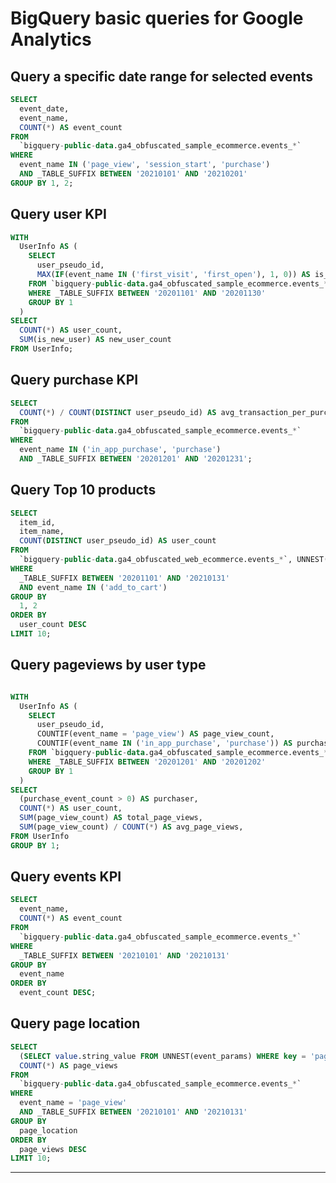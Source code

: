 # BigQuery basic queries for Google Analytics

## Query a specific date range for selected events

```sql title="Counts unique events by date and by event name"
SELECT
  event_date,
  event_name,
  COUNT(*) AS event_count
FROM
  `bigquery-public-data.ga4_obfuscated_sample_ecommerce.events_*`
WHERE
  event_name IN ('page_view', 'session_start', 'purchase')
  AND _TABLE_SUFFIX BETWEEN '20210101' AND '20210201'
GROUP BY 1, 2;
```

## Query user KPI

```sql title="Get 'Total User' count and 'New User' count."
WITH
  UserInfo AS (
    SELECT
      user_pseudo_id,
      MAX(IF(event_name IN ('first_visit', 'first_open'), 1, 0)) AS is_new_user
    FROM `bigquery-public-data.ga4_obfuscated_sample_ecommerce.events_*`
    WHERE _TABLE_SUFFIX BETWEEN '20201101' AND '20201130'
    GROUP BY 1
  )
SELECT
  COUNT(*) AS user_count,
  SUM(is_new_user) AS new_user_count
FROM UserInfo;
```

## Query purchase KPI

```sql title="Average number of transactions per purchaser."
SELECT
  COUNT(*) / COUNT(DISTINCT user_pseudo_id) AS avg_transaction_per_purchaser
FROM
  `bigquery-public-data.ga4_obfuscated_sample_ecommerce.events_*`
WHERE
  event_name IN ('in_app_purchase', 'purchase')
  AND _TABLE_SUFFIX BETWEEN '20201201' AND '20201231';
```

## Query Top 10 products

```sql title="Top 10 items added to cart by most users."
SELECT
  item_id,
  item_name,
  COUNT(DISTINCT user_pseudo_id) AS user_count
FROM
  `bigquery-public-data.ga4_obfuscated_web_ecommerce.events_*`, UNNEST(items)
WHERE
  _TABLE_SUFFIX BETWEEN '20201101' AND '20210131'
  AND event_name IN ('add_to_cart')
GROUP BY
  1, 2
ORDER BY
  user_count DESC
LIMIT 10;
```

## Query pageviews by user type

```sql title="Average number of pageviews by purchaser type"

WITH
  UserInfo AS (
    SELECT
      user_pseudo_id,
      COUNTIF(event_name = 'page_view') AS page_view_count,
      COUNTIF(event_name IN ('in_app_purchase', 'purchase')) AS purchase_event_count
    FROM `bigquery-public-data.ga4_obfuscated_sample_ecommerce.events_*`
    WHERE _TABLE_SUFFIX BETWEEN '20201201' AND '20201202'
    GROUP BY 1
  )
SELECT
  (purchase_event_count > 0) AS purchaser,
  COUNT(*) AS user_count,
  SUM(page_view_count) AS total_page_views,
  SUM(page_view_count) / COUNT(*) AS avg_page_views,
FROM UserInfo
GROUP BY 1;
```

## Query events KPI

```sql title="Most common events happening on the website"
SELECT
  event_name,
  COUNT(*) AS event_count
FROM
  `bigquery-public-data.ga4_obfuscated_sample_ecommerce.events_*`
WHERE
  _TABLE_SUFFIX BETWEEN '20210101' AND '20210131'
GROUP BY
  event_name
ORDER BY
  event_count DESC;
```

## Query page location

```sql title="Identify the most popular pages."
SELECT
  (SELECT value.string_value FROM UNNEST(event_params) WHERE key = 'page_location') AS page_location,
  COUNT(*) AS page_views
FROM
  `bigquery-public-data.ga4_obfuscated_sample_ecommerce.events_*`
WHERE
  event_name = 'page_view'
  AND _TABLE_SUFFIX BETWEEN '20210101' AND '20210131'
GROUP BY
  page_location
ORDER BY
  page_views DESC
LIMIT 10;
```

---
